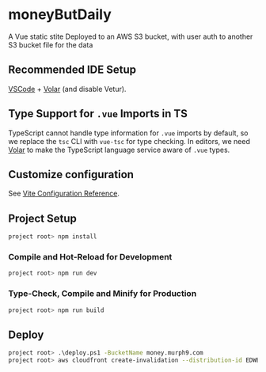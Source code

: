 # moneyButDaily

A Vue static stite
Deployed to an AWS S3 bucket, with user auth to another S3 bucket file for the data

## Recommended IDE Setup

[VSCode](https://code.visualstudio.com/) + [Volar](https://marketplace.visualstudio.com/items?itemName=Vue.volar) (and disable Vetur).

## Type Support for `.vue` Imports in TS

TypeScript cannot handle type information for `.vue` imports by default, so we replace the `tsc` CLI with `vue-tsc` for type checking. In editors, we need [Volar](https://marketplace.visualstudio.com/items?itemName=Vue.volar) to make the TypeScript language service aware of `.vue` types.

## Customize configuration

See [Vite Configuration Reference](https://vitejs.dev/config/).

## Project Setup

```sh
project root> npm install
```

### Compile and Hot-Reload for Development

```sh
project root> npm run dev
```

### Type-Check, Compile and Minify for Production

```sh
project root> npm run build
```

## Deploy

```sh
project root> .\deploy.ps1 -BucketName money.murph9.com
project root> aws cloudfront create-invalidation --distribution-id EDWBAVRGQTLM7 --paths "/,/*"
```
